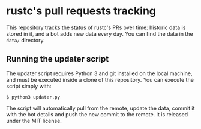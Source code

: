 # rustc's pull requests tracking

This repository tracks the status of rustc's PRs over time: historic data is
stored in it, and a bot adds new data every day. You can find the data in the
`data/` directory.

## Running the updater script

The updater script requires Python 3 and git installed on the local machine,
and must be executed inside a clone of this repository. You can execute the
script simply with:

```
$ python3 updater.py
```

The script will automatically pull from the remote, update the data, commit it
with the bot details and push the new commit to the remote. It is released
under the MIT license.

